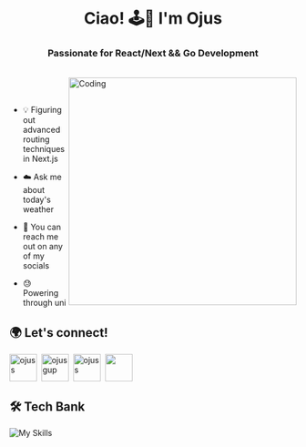 <h1 align="center">Ciao! 🕹️🪼 I'm Ojus</h1>
<h3 align="center">Passionate for React/Next && Go Development</h3>

<br>

<img align="right" alt="Coding" width="400" src="https://d1fujncubipnn4.cloudfront.net/u5mk5n%2Fpreview%2F61546486%2Fmain_large.gif?response-content-disposition=inline%3Bfilename%3D%22main_large.gif%22%3B&response-content-type=image%2Fgif&Expires=1728747952&Signature=T6QQuZ5bDW5LsMw3iG-Z4BxoKWZ7E4LDKqrYZh5VbLk9FKb7CLxDFPez6t9mqqyX~LoDSx~W4Ku-d7EInDK2QVZWiWN-LAkAwaYL0TPyj-SmdPIh0b7m3d1QHHRyETECslhEapEVO5ErCguUoen04kpOZKecBNwaQjHV5L~SAEVrbI~wdHMgj0Sm3HnfOUR-GbCaF5DRVwp5rW9EQ1Z86sCely384BzHTeDURM6jBGExAx7dmAHYdOtlCdzoMcyNr8zBs9H6xrBuNZPQDu7P3IYcBTVd4M3lGeowLgkJU~20BCGI9ze8IxNPUIpaoZnucFH~Qp-j0WfT1CeuNmMaFA__&Key-Pair-Id=APKAJT5WQLLEOADKLHBQ">

<br>
<br>

- 💡 Figuring out advanced routing techniques in Next.js

- ☁️ Ask me about today's weather

- 📨 You can reach me out on any of my socials

- 😓 Powering through uni

<h2 align="left">🌍 Let's connect!</h2>

<a href="https://linkedin.com/in/ojuss" target="blank"><img align="center" src="https://go-skill-icons.vercel.app/api/icons?i=linkedin" alt="ojuss" height="48" width="48" /></a>&nbsp;
<a href="https://instagram.com/ojusw" target="blank"><img align="center" src="https://go-skill-icons.vercel.app/api/icons?i=instagram" alt="ojusgup" height="48" width="48" /></a>&nbsp;
<a href="https://www.leetcode.com/ojuss" target="blank"><img align="center" src="https://go-skill-icons.vercel.app/api/icons?i=leetcode" alt="ojuss" height="48" width="48" /></a>&nbsp;
<a href="https://discord.gg/https://discord.gg/gprZUGqVSR" target="blank"><img align="center" src="https://go-skill-icons.vercel.app/api/icons?i=discord" height="48" width="48" /></a>

<h2 align="left">🛠️ Tech Bank </h2>

![My Skills](https://skillicons.dev/icons?i=cpp,go,js,ts,nextjs,tailwind,git,linux,vercel)



